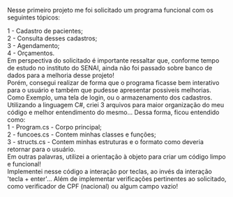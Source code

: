 Nesse primeiro projeto me foi solicitado um programa funcional com os seguintes tópicos:

1 - Cadastro de pacientes;                                                              
2 - Consulta desses cadastros;                                                                                                                                                                                          
3 - Agendamento;                                                                                                                                                                                                     
4 - Orçamentos.                                                                                                                                                                                                        
Em perspectiva do solicitado é importante ressaltar que, conforme tempo de estudo no instituto do SENAI, ainda não foi passado sobre banco de dados para a melhoria desse projeto!                                    
Porém, consegui realizar de forma que o programa ficasse bem interativo para o usuário e também que pudesse apresentar possiveis melhorias. Como Exemplo, uma tela de login, ou o armazenamento dos cadastros.          
Utilizando a linguagem C#, criei 3 arquivos para maior organização do meu código e melhor entendimento do mesmo... Dessa forma, ficou entendido como:                                                                  
1 - Program.cs - Corpo principal;                                                                                                                                                                                     
2 - funcoes.cs - Contem minhas classes e funções;                                                 
3 - structs.cs - Contem minhas estruturas e o formato como deveria retornar para o usuário.                                                                                                                             
Em outras palavras, utilizei a orientação à objeto para criar um código limpo e funcional!                                                                                                                           
Implementei nesse código a interação por teclas, ao invés da interação 'tecla + enter'... Além de implementar verificações pertinentes ao solicitado, como verificador de CPF (nacional) ou algum campo vazio!
